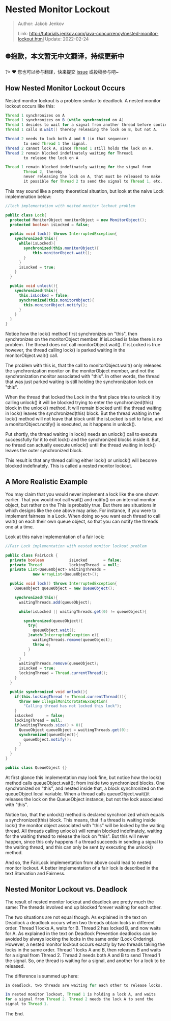 # Nested Monitor Lockout

> Author: Jakob Jenkov
>
> Link: http://tutorials.jenkov.com/java-concurrency/nested-monitor-lockout.html  Update: 2022-02-24

## ⛔抱歉，本文暂无中文翻译，持续更新中
?> ❤️ 您也可以参与翻译，快来提交 [issue](https://github.com/senlypan/concurrent-programming-docs/issues) 或投稿参与吧~

## How Nested Monitor Lockout Occurs

Nested monitor lockout is a problem similar to deadlock. A nested monitor lockout occurs like this:

```java
Thread 1 synchronizes on A
Thread 1 synchronizes on B (while synchronized on A)
Thread 1 decides to wait for a signal from another thread before continuing
Thread 1 calls B.wait() thereby releasing the lock on B, but not A.

Thread 2 needs to lock both A and B (in that sequence)
        to send Thread 1 the signal.
Thread 2 cannot lock A, since Thread 1 still holds the lock on A.
Thread 2 remain blocked indefinately waiting for Thread1
        to release the lock on A

Thread 1 remain blocked indefinately waiting for the signal from
        Thread 2, thereby
        never releasing the lock on A, that must be released to make
        it possible for Thread 2 to send the signal to Thread 1, etc.
```

This may sound like a pretty theoretical situation, but look at the naive Lock implemenation below:

```java
//lock implementation with nested monitor lockout problem

public class Lock{
  protected MonitorObject monitorObject = new MonitorObject();
  protected boolean isLocked = false;

  public void lock() throws InterruptedException{
    synchronized(this){
      while(isLocked){
        synchronized(this.monitorObject){
            this.monitorObject.wait();
        }
      }
      isLocked = true;
    }
  }

  public void unlock(){
    synchronized(this){
      this.isLocked = false;
      synchronized(this.monitorObject){
        this.monitorObject.notify();
      }
    }
  }
}
```

Notice how the lock() method first synchronizes on "this", then synchronizes on the monitorObject member. If isLocked is false there is no problem. The thread does not call monitorObject.wait(). If isLocked is true however, the thread calling lock() is parked waiting in the monitorObject.wait() call.

The problem with this is, that the call to monitorObject.wait() only releases the synchronization monitor on the monitorObject member, and not the synchronization monitor associated with "this". In other words, the thread that was just parked waiting is still holding the synchronization lock on "this".

When the thread that locked the Lock in the first place tries to unlock it by calling unlock() it will be blocked trying to enter the synchronized(this) block in the unlock() method. It will remain blocked until the thread waiting in lock() leaves the synchronized(this) block. But the thread waiting in the lock() method will not leave that block until the isLocked is set to false, and a monitorObject.notify() is executed, as it happens in unlock().

Put shortly, the thread waiting in lock() needs an unlock() call to execute successfully for it to exit lock() and the synchronized blocks inside it. But, no thread can actually execute unlock() until the thread waiting in lock() leaves the outer synchronized block.

This result is that any thread calling either lock() or unlock() will become blocked indefinately. This is called a nested monitor lockout.

## A More Realistic Example

You may claim that you would never implement a lock like the one shown earlier. That you would not call wait() and notify() on an internal monitor object, but rather on the This is probably true. But there are situations in which designs like the one above may arise. For instance, if you were to implement fairness in a Lock. When doing so you want each thread to call wait() on each their own queue object, so that you can notify the threads one at a time.

Look at this naive implementation of a fair lock:

```java
//Fair Lock implementation with nested monitor lockout problem

public class FairLock {
  private boolean           isLocked       = false;
  private Thread            lockingThread  = null;
  private List<QueueObject> waitingThreads =
            new ArrayList<QueueObject>();

  public void lock() throws InterruptedException{
    QueueObject queueObject = new QueueObject();

    synchronized(this){
      waitingThreads.add(queueObject);

      while(isLocked || waitingThreads.get(0) != queueObject){

        synchronized(queueObject){
          try{
            queueObject.wait();
          }catch(InterruptedException e){
            waitingThreads.remove(queueObject);
            throw e;
          }
        }
      }
      waitingThreads.remove(queueObject);
      isLocked = true;
      lockingThread = Thread.currentThread();
    }
  }

  public synchronized void unlock(){
    if(this.lockingThread != Thread.currentThread()){
      throw new IllegalMonitorStateException(
        "Calling thread has not locked this lock");
    }
    isLocked      = false;
    lockingThread = null;
    if(waitingThreads.size() > 0){
      QueueObject queueObject = waitingThreads.get(0);
      synchronized(queueObject){
        queueObject.notify();
      }
    }
  }
}
```

```java
public class QueueObject {}
```

At first glance this implementation may look fine, but notice how the lock() method calls queueObject.wait(); from inside two synchronized blocks. One synchronized on "this", and nested inside that, a block synchronized on the queueObject local variable. When a thread calls queueObject.wait()it releases the lock on the QueueObject instance, but not the lock associated with "this".

Notice too, that the unlock() method is declared synchronized which equals a synchronized(this) block. This means, that if a thread is waiting inside lock() the monitor object associated with "this" will be locked by the waiting thread. All threads calling unlock() will remain blocked indefinately, waiting for the waiting thread to release the lock on "this". But this will never happen, since this only happens if a thread succeeds in sending a signal to the waiting thread, and this can only be sent by executing the unlock() method.

And so, the FairLock implementation from above could lead to nested monitor lockout. A better implementation of a fair lock is described in the text Starvation and Fairness.

## Nested Monitor Lockout vs. Deadlock

The result of nested monitor lockout and deadlock are pretty much the same: The threads involved end up blocked forever waiting for each other.

The two situations are not equal though. As explained in the text on Deadlock a deadlock occurs when two threads obtain locks in different order. Thread 1 locks A, waits for B. Thread 2 has locked B, and now waits for A. As explained in the text on Deadlock Prevention deadlocks can be avoided by always locking the locks in the same order (Lock Ordering). However, a nested monitor lockout occurs exactly by two threads taking the locks in the same order. Thread 1 locks A and B, then releases B and waits for a signal from Thread 2. Thread 2 needs both A and B to send Thread 1 the signal. So, one thread is waiting for a signal, and another for a lock to be released.

The difference is summed up here:

```java
In deadlock, two threads are waiting for each other to release locks.

In nested monitor lockout, Thread 1 is holding a lock A, and waits
for a signal from Thread 2. Thread 2 needs the lock A to send the
signal to Thread 1.
```

The End.
